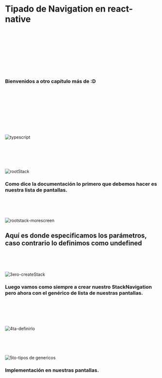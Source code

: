 #  Tipado de Navigation en react-native

<br />
<br />
<br />
<br />
<br />
<br />
<br />
<br />

### Bienvenidos a otro capítulo más de :D 

<br />
<br />
<br />
<br />
<br />
<br />
<br />
<br />


![typescript](https://user-images.githubusercontent.com/54855884/174046916-9149adf9-d1e1-4204-9012-dc73e5fece21.png)

<br />
<br />
<br />
<br />

![rootStack](https://user-images.githubusercontent.com/54855884/174047244-511fc668-28de-49ba-82ae-39a11ae210ce.png)

### Como dice la documentación lo primero que debemos hacer es nuestra lista de pantallas.

<br />
<br />
<br />

![rootstack-morescreen](https://user-images.githubusercontent.com/54855884/174047201-c76695f2-98c5-4667-ab38-41f25a90b25d.png)

## Aquí es donde especificamos los parámetros, caso contrario lo definimos como undefined

<br />
<br />
<br />

![3ero-createStack](https://user-images.githubusercontent.com/54855884/174047696-c3de3da8-891e-491e-8887-07218bc92e99.png)

### Luego vamos como siempre a crear nuestro StackNavigation pero ahora con el genérico de lista de nuestras pantallas.

<br />
<br />
<br />
<br />

![4ta-definirlo](https://user-images.githubusercontent.com/54855884/174048596-9cb54184-5375-4723-ae50-21b55b4c1301.png)

<br />
<br />
<br />

![5to-tipos de genericos](https://user-images.githubusercontent.com/54855884/174049258-89ce4183-f4f1-4964-8ce5-ed10aaadee8f.jpg)
### Implementación en nuestras pantallas.
<br />
<br />
<br />
<br />
